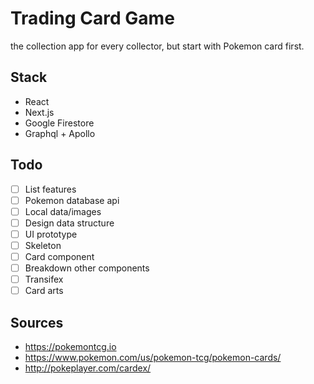 # Trading Card Game
the collection app for every collector, but start with Pokemon card first.

## Stack
- React
- Next.js
- Google Firestore
- Graphql + Apollo

## Todo
- [ ] List features
- [ ] Pokemon database api
- [ ] Local data/images 
- [ ] Design data structure
- [ ] UI prototype
- [ ] Skeleton 
- [ ] Card component
- [ ] Breakdown other components
- [ ] Transifex
- [ ] Card arts

## Sources
- https://pokemontcg.io
- https://www.pokemon.com/us/pokemon-tcg/pokemon-cards/
- http://pokeplayer.com/cardex/

